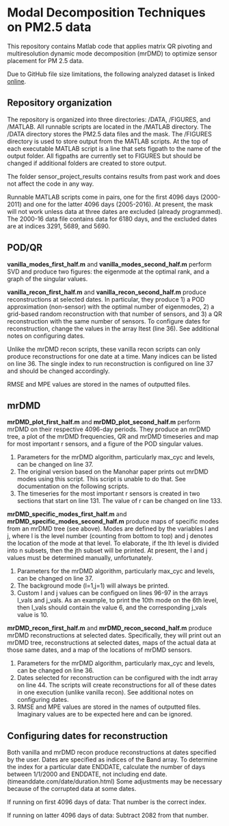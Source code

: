 # Modal Decomposition Techniques on PM2.5 data

This repository contains Matlab code that applies matrix QR pivoting and multiresolution dynamic mode decomposition (mrDMD) to optimize sensor placement for PM
2.5 data. 

Due to GitHub file size limitations, the following analyzed dataset is linked [online](https://zenodo.org/record/5809461#.YzEJFnbMLtU).

## Repository organization

The repository is organized into three directories: /DATA, /FIGURES, and /MATLAB. All runnable scripts are located in the /MATLAB directory. The /DATA directory stores the PM2.5 data files and the mask. The /FIGURES directory is used to store output from the MATLAB scripts. At the top of each executable MATLAB script is a line that sets figpath to the name of the output folder. All figpaths are currently set to FIGURES but should be changed if additional folders are created to store output. 

The folder sensor_project_results contains results from past work and does not affect the code in any way.

Runnable MATLAB scripts come in pairs, one for the first 4096 days (2000-2011) and one for the latter 4096 days (2005-2016). At present, the mask will not work unless data at three dates are excluded (already programmed). The 2000-16 data file contains data for 6180 days, and the excluded dates are at indices 3291, 5689, and 5690.

## POD/QR 

**vanilla_modes_first_half.m** and **vanilla_modes_second_half.m** perform SVD and produce two figures: the eigenmode at the optimal rank, and a graph of the singular values.

**vanilla_recon_first_half.m** and **vanilla_recon_second_half.m** produce reconstructions at selected dates. In particular, they produce 1) a POD approximation (non-sensor) with the optimal number of eigenmodes, 2) a grid-based random reconstruction with that number of sensors, and 3) a QR reconstruction with the same number of sensors. To configure dates for reconstruction, change the values in the array Itest (line 36). See additional notes on configuring dates.

Unlike the mrDMD recon scripts, these vanilla recon scripts can only produce reconstructions for one date at a time. Many indices can be listed on line 36. The single index to run reconstruction is configured on line 37 and should be changed accordingly.

RMSE and MPE values are stored in the names of outputted files.

## mrDMD

**mrDMD_plot_first_half.m** and **mrDMD_plot_second_half.m** perform mrDMD on their respective 4096-day periods. They produce an mrDMD tree, a plot of the mrDMD frequencies, QR and mrDMD timeseries and map for most important r sensors, and a figure of the POD singular values. 
1. Parameters for the mrDMD algorithm, particularly max_cyc and levels, can be changed on line 37. 
2. The original version based on the Manohar paper prints out mrDMD modes using this script. This script is unable to do that. See documentation on the following scripts.
3. The timeseries for the most important r sensors is created in two sections that start on line 131. The value of r can be changed on line 133.

**mrDMD_specific_modes_first_half.m** and **mrDMD_specific_modes_second_half.m** produce maps of specific modes from an mrDMD tree (see above). Modes are defined by the variables l and j, where l is the level number (counting from bottom to top) and j denotes the location of the mode at that level. To elaborate, if the lth level is divided into n subsets, then the jth subset will be printed. At present, the l and j values must be determined manually, unfortunately.
1. Parameters for the mrDMD algorithm, particularly max_cyc and levels, can be changed on line 37.
2. The background mode (l=1,j=1) will always be printed.
3. Custom l and j values can be configued on lines 96-97 in the arrays l_vals and j_vals. As an example, to print the 10th mode on the 6th level, then l_vals should contain the value 6, and the corresponding j_vals value is 10.

**mrDMD_recon_first_half.m** and **mrDMD_recon_second_half.m** produce mrDMD reconstructions at selected dates. Specifically, they will print out an mrDMD tree, reconstructions at selected dates, maps of the actual data at those same dates, and a map of the locations of mrDMD sensors.

1. Parameters for the mrDMD algorithm, particularly max_cyc and levels, can be changed on line 36. 
2. Dates selected for reconstruction can be configured with the indt array on line 44. The scripts will create reconstructions for all of these dates in one execution (unlike vanilla recon). See additional notes on configuring dates.
3. RMSE and MPE values are stored in the names of outputted files. Imaginary values are to be expected here and can be ignored.

## Configuring dates for reconstruction

Both vanilla and mrDMD recon produce reconstructions at dates specified by the user. Dates are specified as indices of the Band array. To determine the index for a particular date ENDDATE, calculate the number of days between 1/1/2000 and ENDDATE, not including end date. (timeanddate.com/date/duration.html) Some adjustments may be necessary because of the corrupted data at some dates.

If running on first 4096 days of data:
That number is the correct index.

If running on latter 4096 days of data:
Subtract 2082 from that number.

